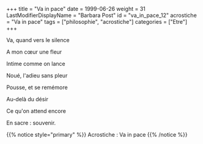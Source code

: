 +++
title = "Va in pace"
date = 1999-06-26
weight = 31
LastModifierDisplayName = "Barbara Post"
id = "va_in_pace_12"
acrostiche = "Va in pace"
tags = ["philosophie", "acrostiche"]
categories = ["Etre"]
+++

Va, quand vers le silence

A mon cœur une fleur

Intime comme on lance

Noué, l'adieu sans pleur

Pousse, et se remémore

Au-delà du désir

Ce qu'on attend encore

En sacre : souvenir.

{{% notice style="primary" %}}
Acrostiche : Va in pace
{{% /notice %}}
